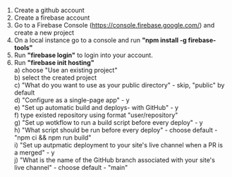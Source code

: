 1. Create a github account
2. Create a firebase account
3. Go to a Firebase Console (https://console.firebase.google.com/) and create a new project
4. On a local instance go to a console and run <b>"npm install -g firebase-tools"</b>
5. Run <b>"firebase login"</b> to login into your account.
6. Run <b>"firebase init hosting"</b><br>
	a) choose "Use an existing project"<br>
	b) select the created project<br>
	c) "What do you want to use as your public directory" - skip, "public" by default<br>
	d) "Configure as a single-page app" - y<br>
	e) "Set up automatic build and deploys- with GitHub" - y<br>
	f) type existed repository using format "user/repository"<br>
	g) "Set up wotkflow to run a build script before every deploy" - y<br>
	h) "What script should be run before every deploy" - choose default - "npm ci && npm run build"<br>
	i) "Set up autpmatic deployment to your site's live channel when a PR is a merged" - y<br>
	j) "What is the name of the GitHub branch associated with your site's live channel" - choose default - "main"<br>
